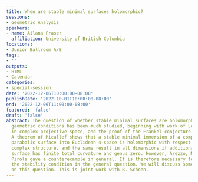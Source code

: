 ```yaml
---
title: When are stable minimal surfaces holomorphic?
sessions:
- Geometric Analysis
speakers:
- name: Ailana Fraser
  affiliation: University of British Columbia
locations:
- Junior Ballroom A/B
tags:
- ''
outputs:
- HTML
- Calendar
categories:
- special-session
date: '2022-12-06T10:00:00-08:00'
publishDate: '2022-10-01T10:00:00-08:00'
end: '2022-12-06T11:00:00-08:00'
featured: 'false'
draft: 'false'
abstract: The question of whether stable minimal surfaces are holomorphic under suitable
  geometric conditions has been much studied, beginning with work of Lawson-Simons
  in complex projective space, and the proof of the Frankel conjecture by Siu-Yau.
  A theorem of Micallef shows that a stable minimal immersion of a complete oriented
  parabolic surface into Euclidean 4-space is holomorphic with respect to an orthogonal
  complex structure, and the same result in all dimensions if additionally the minimal
  surface has finite total curvature and genus zero. However, Arezzo, Micallef and
  Pirola gave a counterexample in general. It is therefore necessary to strengthen
  the stability condition in the general question. We will discuss some recent progress
  on this question. This is joint work with R. Schoen.
---
```


